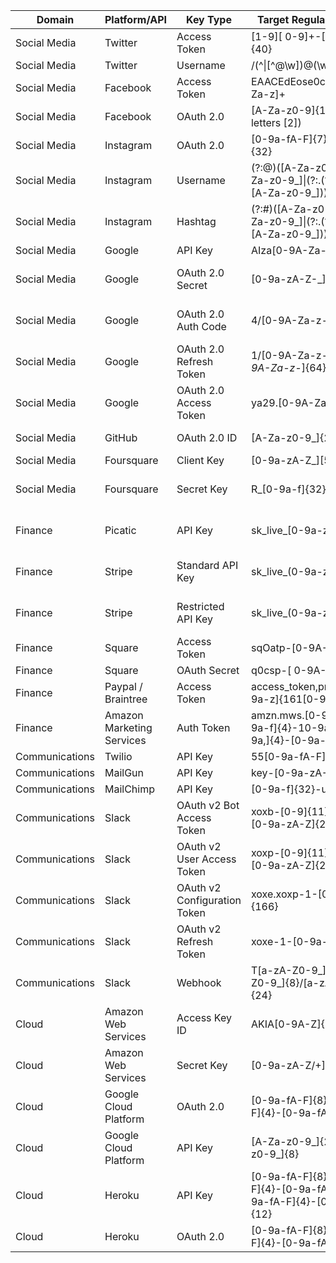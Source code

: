Domain | Platform/API | Key Type | Target Regular Expression | Source
---|---|---|---|---
Social Media | Twitter | Access Token | [1-9][ 0-9]+-[0-9a-zA-Z]{40} | 
Social Media | Twitter | Username | /(^\|[^@\w])@(\w{1,15})\b/ | https://stackoverflow.com/a/13398311
Social Media | Facebook | Access Token | EAACEdEose0cBA[0-9A-Za-z]+ | 
Social Media | Facebook | OAuth 2.0 | [A-Za-z0-9]{125} (counting letters [2]) | https://developers.facebook.com/docs/facebook-login/access-tokens/
Social Media | Instagram | OAuth 2.0 | [0-9a-fA-F]{7}\.[0-9a-fA-F]{32} | https://www.instagram.com/developer/authentication/
Social Media | Instagram | Username | (?:@)([A-Za-z0-9_]\(?:(?:[A-Za-z0-9_]\|(?:\.(?!\.))){0,28}(?:[A-Za-z0-9_]))?) | https://blog.jstassen.com/2016/03/code-regex-for-instagram-username-and-hashtags/
Social Media | Instagram | Hashtag | (?:#)([A-Za-z0-9_]\(?:(?:[A-Za-z0-9_]\|(?:\.(?!\.))){0,28}(?:[A-Za-z0-9_]))?) | https://blog.jstassen.com/2016/03/code-regex-for-instagram-username-and-hashtags/
Social Media | Google | API Key | AIza[0-9A-Za-z-_]{35} | 
Social Media | Google | OAuth 2.0 Secret | [0-9a-zA-Z\-_]{24} | https://www.ndss-symposium.org/wp-content/uploads/2019/02/ndss2019_04B-3_Meli_paper.pdf
Social Media | Google | OAuth 2.0 Auth Code | 4/[0-9A-Za-z\-_]+ | https://www.ndss-symposium.org/wp-content/uploads/2019/02/ndss2019_04B-3_Meli_paper.pdf
Social Media | Google | OAuth 2.0 Refresh Token | 1/[0-9A-Za-z\-_]{43}\|1/[0-9A-Za-z\-_]{64} | https://www.ndss-symposium.org/wp-content/uploads/2019/02/ndss2019_04B-3_Meli_paper.pdf
Social Media | Google | OAuth 2.0 Access Token | ya29\.[0-9A-Za-z\-_]+ | https://www.ndss-symposium.org/wp-content/uploads/2019/02/ndss2019_04B-3_Meli_paper.pdf
Social Media | GitHub | OAuth 2.0 ID | [A-Za-z0-9_]{255} | https://developer.github.com/apps/building-oauth-apps/authorizing-oauth-apps/
Social Media | Foursquare | Client Key | [0-9a-zA-Z_][5,31] | 
Social Media | Foursquare | Secret Key | R_[0-9a-f]{32} | https://www.ndss-symposium.org/wp-content/uploads/2019/02/ndss2019_04B-3_Meli_paper.pdf
Finance | Picatic | API Key | sk_live_[0-9a-z]{32} | https://www.ndss-symposium.org/wp-content/uploads/2019/02/ndss2019_04B-3_Meli_paper.pdf
Finance | Stripe | Standard API Key | sk_live_(0-9a-zA-Z]{24} | https://www.ndss-symposium.org/wp-content/uploads/2019/02/ndss2019_04B-3_Meli_paper.pdf
Finance | Stripe | Restricted API Key | sk_live_(0-9a-zA-Z]{24} | https://www.ndss-symposium.org/wp-content/uploads/2019/02/ndss2019_04B-3_Meli_paper.pdf
Finance | Square | Access Token | sqOatp-[0-9A-Za-z\-_]{22} | 
Finance | Square | OAuth Secret | q0csp-[ 0-9A-Za-z\-_]{43} | 
Finance | Paypal / Braintree | Access Token | access_token\,production\$[0-9a-z]{161[0-9a,]{32} | 
Finance | Amazon Marketing Services | Auth Token | amzn\.mws\.[0-9a-f]{8}-[0-9a-f]{4}-10-9a-f1{4}-[0-9a,]{4}-[0-9a-f]{12} | 
Communications | Twilio | API Key | 55[0-9a-fA-F]{32} | 
Communications | MailGun | API Key | key-[0-9a-zA-Z]{32} | 
Communications | MailChimp | API Key | [0-9a-f]{32}-us[0-9]{1,2} | 
Communications | Slack | OAuth v2 Bot Access Token | xoxb-[0-9]{11}-[0-9]{11}-[0-9a-zA-Z]{24} | https://api.slack.com/authentication/oauth-v2
Communications | Slack | OAuth v2 User Access Token | xoxp-[0-9]{11}-[0-9]{11}-[0-9a-zA-Z]{24} | https://api.slack.com/authentication/oauth-v2
Communications | Slack | OAuth v2 Configuration Token | xoxe.xoxp-1-[0-9a-zA-Z]{166} | https://api.slack.com/authentication/rotation
Communications | Slack | OAuth v2 Refresh Token | xoxe-1-[0-9a-zA-Z]{147} | https://api.slack.com/authentication/rotation
Communications | Slack | Webhook | T[a-zA-Z0-9_]{8}/B[a-zA-Z0-9_]{8}/[a-zA-Z0-9_]{24} | https://api.slack.com/messaging/webhooks
Cloud | Amazon Web Services | Access Key ID | AKIA[0-9A-Z]{16} | 
Cloud | Amazon Web Services | Secret Key | [0-9a-zA-Z/+]{40} | 
Cloud | Google Cloud Platform | OAuth 2.0 | [0-9a-fA-F]{8}-[0-9a-fA-F]{4}-[0-9a-fA-F]{12} | 
Cloud | Google Cloud Platform | API Key | [A-Za-z0-9_]{21}--[A-Za-z0-9_]{8} | 
Cloud | Heroku | API Key | [0-9a-fA-F]{8}-[0-9a-fA-F]{4}-[0-9a-fA-F]{4}-[0-9a-fA-F]{4}-[0-9a-fA-F]{12} | https://devcenter.heroku.com/articles/platform-api-quickstart
Cloud | Heroku | OAuth 2.0 | [0-9a-fA-F]{8}-[0-9a-fA-F]{4}-[0-9a-fA-F]{12} | 

